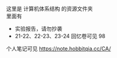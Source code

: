 这里是 计算机体系结构 的资源文件夹  
里面有  

* 实验报告，请勿抄袭
* 21-22、22-23、23-24 回忆卷可见 98

个人笔记可见 https://note.hobbitqia.cc/CA/